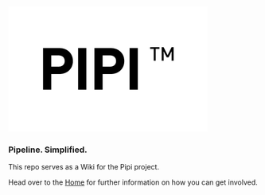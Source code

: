 ![](images/title.png)

### Pipeline. Simplified.

This repo serves as a Wiki for the Pipi project.

Head over to the [Home](https://github.com/abstractfactory/pipi/wiki) for further information on how you can get involved.
